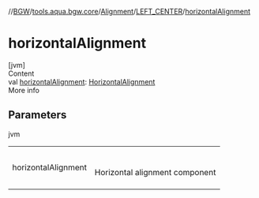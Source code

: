 //[BGW](../../../../index.md)/[tools.aqua.bgw.core](../../index.md)/[Alignment](../index.md)/[LEFT_CENTER](index.md)/[horizontalAlignment](horizontal-alignment.md)



# horizontalAlignment  
[jvm]  
Content  
val [horizontalAlignment](horizontal-alignment.md): [HorizontalAlignment](../../-horizontal-alignment/index.md)  
More info  


## Parameters  
  
jvm  
  
| | |
|---|---|
| <a name="tools.aqua.bgw.core/Alignment.LEFT_CENTER/horizontalAlignment/#/PointingToDeclaration/"></a>horizontalAlignment| <a name="tools.aqua.bgw.core/Alignment.LEFT_CENTER/horizontalAlignment/#/PointingToDeclaration/"></a><br><br>Horizontal alignment component<br><br>|
  
  



